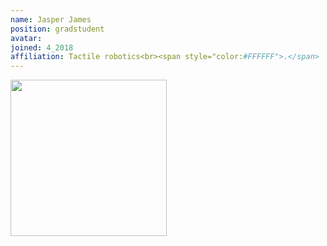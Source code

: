 ```yaml
---
name: Jasper James
position: gradstudent
avatar: 
joined: 4_2018
affiliation: Tactile robotics<br><span style="color:#FFFFFF">.</span>
---
```


<img width="250" src="{{site.baseurl}}/images/people/{{page.avatar}}" data-action="zoom">

